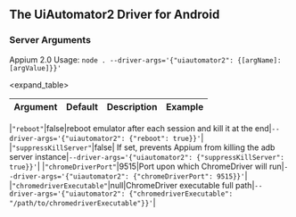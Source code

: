 ## The UiAutomator2 Driver for Android

### Server Arguments

Appium 2.0 Usage: `node . --driver-args='{"uiautomator2": {[argName]: [argValue]}}'`

<expand_table>

|Argument|Default|Description|Example|
|----|-------|-----------|-------|

|`"reboot"`|false|reboot emulator after each session and kill it at the end|`--driver-args='{"uiautomator2": {"reboot": true}}'`|
|`"suppressKillServer"`|false| If set, prevents Appium from killing the adb server instance|`--driver-args='{"uiautomator2": {"suppressKillServer": true}}'`|
|`"chromeDriverPort"`|9515|Port upon which ChromeDriver will run|`--driver-args='{"uiautomator2": {"chromeDriverPort": 9515}}'`|
|`"chromedriverExecutable"`|null|ChromeDriver executable full path|`--driver-args='{"uiautomator2": {"chromedriverExecutable": "/path/to/chromedriverExecutable"}}'`|